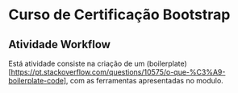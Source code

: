 # Curso de Certificação Bootstrap

## Atividade Workflow

Está atividade consiste na criação de um (boilerplate)[https://pt.stackoverflow.com/questions/10575/o-que-%C3%A9-boilerplate-code], com as ferramentas apresentadas no modulo.




